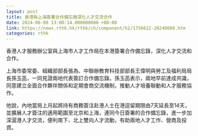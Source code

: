 ```yaml
---
layout: post
title: 香港與上海簽署合作備忘錄深化人才交流合作
date: 2024-06-08 13:00:14.000000000 +08:00
link: https://news.rthk.hk/rthk/ch/component/k2/1756622-20240608.htm
categories: rthk
---
```


香港人才服務辦公室與上海市人才工作局在本港簽署合作備忘錄，深化人才交流和合作。

上海市委常委、組織部部長張為、中聯辦教育科技部部長王偉明與勞工及福利局局長孫玉菡，一同見證兩地代表簽訂合作備忘錄。孫玉菡表示，兩地早前達成共識，同意建立全面合作夥伴關係和定期會商交流機制，推動人才培養聯動和人才服務協作。

他說，內地當局上月起將持有商務簽注赴港人士在港逗留期限由7天延長至14天，並擴展人才簽注的適用範圍至北京和上海，連同今日簽署的合作備忘錄，進一步加深滬港人才交流，便利南下、北上雙向人才流動，有助兩地人才工作、營商及投資。
